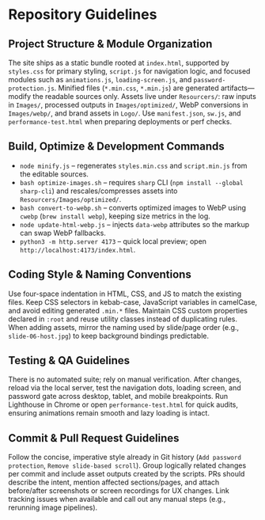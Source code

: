 # Repository Guidelines

## Project Structure & Module Organization
The site ships as a static bundle rooted at `index.html`, supported by `styles.css` for primary styling, `script.js` for navigation logic, and focused modules such as `animations.js`, `loading-screen.js`, and `password-protection.js`. Minified files (`*.min.css`, `*.min.js`) are generated artifacts—modify the readable sources only. Assets live under `Resourcers/`: raw inputs in `Images/`, processed outputs in `Images/optimized/`, WebP conversions in `Images/webp/`, and brand assets in `Logo/`. Use `manifest.json`, `sw.js`, and `performance-test.html` when preparing deployments or perf checks.

## Build, Optimize & Development Commands
- `node minify.js` – regenerates `styles.min.css` and `script.min.js` from the editable sources.
- `bash optimize-images.sh` – requires `sharp` CLI (`npm install --global sharp-cli`) and rescales/compresses assets into `Resourcers/Images/optimized/`.
- `bash convert-to-webp.sh` – converts optimized images to WebP using `cwebp` (`brew install webp`), keeping size metrics in the log.
- `node update-html-webp.js` – injects `data-webp` attributes so the markup can swap WebP fallbacks.
- `python3 -m http.server 4173` – quick local preview; open `http://localhost:4173/index.html`.

## Coding Style & Naming Conventions
Use four-space indentation in HTML, CSS, and JS to match the existing files. Keep CSS selectors in kebab-case, JavaScript variables in camelCase, and avoid editing generated `.min.*` files. Maintain CSS custom properties declared in `:root` and reuse utility classes instead of duplicating rules. When adding assets, mirror the naming used by slide/page order (e.g., `slide-06-host.jpg`) to keep background bindings predictable.

## Testing & QA Guidelines
There is no automated suite; rely on manual verification. After changes, reload via the local server, test the navigation dots, loading screen, and password gate across desktop, tablet, and mobile breakpoints. Run Lighthouse in Chrome or open `performance-test.html` for quick audits, ensuring animations remain smooth and lazy loading is intact.

## Commit & Pull Request Guidelines
Follow the concise, imperative style already in Git history (`Add password protection`, `Remove slide-based scroll`). Group logically related changes per commit and include asset outputs created by the scripts. PRs should describe the intent, mention affected sections/pages, and attach before/after screenshots or screen recordings for UX changes. Link tracking issues when available and call out any manual steps (e.g., rerunning image pipelines).
